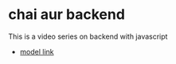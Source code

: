 # chai aur backend 

This is a video series on backend with javascript

- [model link](https://www.youtube.com/redirect?event=video_description&redir_token=QUFFLUhqbGE2SHFnVFdTcU9KMkdsQ0NQMUdraFg4SmplQXxBQ3Jtc0tsV082QktUTzl1MG01RExibkVocm9zTkVqOWhfbjVEbExhOExqXzdER0NKOTJibWNaRDdEcUJxRkhoaGVNemtzOVgyZXdGcFc4eFNnNF9LSThRNjNtd25sclQwZ0daVnZMbHIxOGw3NHlSQnhpRmlwaw&q=https%3A%2F%2Fapp.eraser.io%2Fworkspace%2FYtPqZ1VogxGy1jzIDkzj%3Forigin%3Dshare&v=9B4CvtzXRpc)
